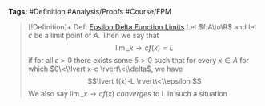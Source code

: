 ---
---

**Tags:** #Definition #Analysis/Proofs #Course/FPM 

 > 
 > \[!Definition\]+ Def: [Epsilon Delta Function Limits](Epsilon%20Delta%20Function%20Limits.md)
 > Let $f:A\to\R$ and let $c$ be a limit point of $A$. Then we say that
 > $$\displaystyle\lim\_{x \to c} f(x) = L$$
 > if for all $\epsilon>0$ there exists some $\delta>0$ such that for every $x\in A$ for which $0\<\\lvert x-c \rvert\<\\delta$, we have
 > $$\lvert f(x)-L \rvert\<\\epsilon $$
 > We also say $\displaystyle\lim\_{x \to c}f(x)$ *converges* to L in such a situation

